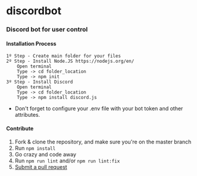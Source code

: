 # discordbot
### Discord bot for user control

#### Installation Process 
  ```
  1º Step - Create main folder for your files
  2º Step - Install Node.JS https://nodejs.org/en/
      Open terminal
      Type -> cd folder_location
      Type -> npm init
  3º Step - Install Discord
      Open terminal
      Type -> cd folder_location
      Type -> npm install discord.js
```

* Don't forget to configure your .env file with your bot token and other attributes.

#### Contribute
1. Fork & clone the repository, and make sure you're on the master branch
2. Run `npm install`
3. Go crazy and code away
4. Run `npm run lint` and/or `npm run lint:fix`
5. [Submit a pull request](https://github.com/nmacedocunha/discordbot/compare)